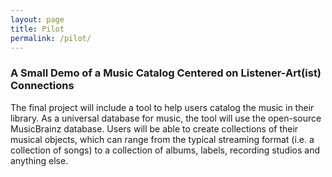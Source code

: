 ```yaml
---
layout: page
title: Pilot
permalink: /pilot/
---
```


### A Small Demo of a Music Catalog Centered on Listener-Art(ist) Connections

The final project will include a tool to help users catalog the music in their library. As a universal database for music, the tool will use the open-source MusicBrainz database. Users will be able to create collections of their musical objects, which can range from the typical streaming format (i.e. a collection of songs) to a collection of albums, labels, recording studios and anything else.
